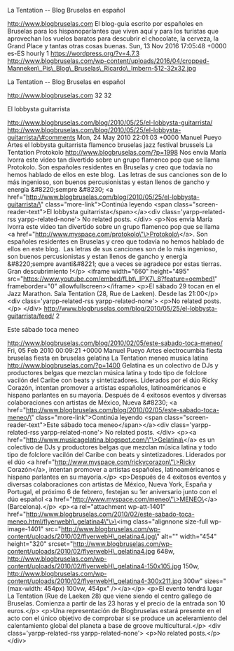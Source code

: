 La Tentation -- Blog Bruselas en español

http://www.blogbruselas.com El blog-guía escrito por españoles en
Bruselas para los hispanoparlantes que viven aquí y para los turistas
que aprovechan los vuelos baratos para descubrir el chocolate, la
cerveza, la Grand Place y tantas otras cosas buenas. Sun, 13 Nov 2016
17:05:48 +0000 es-ES hourly 1 https://wordpress.org/?v=4.7.3
http://www.blogbruselas.com/wp-content/uploads/2016/04/cropped-Manneken\_Pis\_Blog\_Bruselas\_Ricardo\_Imbern-512-32x32.jpg

La Tentation -- Blog Bruselas en español

http://www.blogbruselas.com 32 32

El lobbysta guitarrista

http://www.blogbruselas.com/blog/2010/05/25/el-lobbysta-guitarrista/
http://www.blogbruselas.com/blog/2010/05/25/el-lobbysta-guitarrista/\#comments
Mon, 24 May 2010 22:01:03 +0000 Manuel Pueyo Artes el lobbysta
guitarrista flamenco bruselas jazz festival brussels La Tentation
Protokolo http://www.blogbruselas.com/?p=1998 Nos envía María Ivorra
este video tan divertido sobre un grupo flamenco pop que se llama
Protokolo. Son españoles residentes en Bruselas y creo que todavía no
hemos hablado de ellos en este blog.  Las letras de sus canciones son de
lo más ingenioso, son buenos percusionistas y estan llenos de gancho y
energía &\#8220;sempre &\#8230; \<a
href=\"http://www.blogbruselas.com/blog/2010/05/25/el-lobbysta-guitarrista/\"
class=\"more-link\"\>Continúa leyendo \<span
class=\"screen-reader-text\"\>El lobbysta
guitarrista\</span\>\</a\>\<div class=\'yarpp-related-rss
yarpp-related-none\'\> No related posts. \</div\> \<p\>Nos envía María
Ivorra este video tan divertido sobre un grupo flamenco pop que se llama
\<a href=\"http://www.myspace.com/protokolo\"\>Protokolo\</a\>. Son
españoles residentes en Bruselas y creo que todavía no hemos hablado de
ellos en este blog.  Las letras de sus canciones son de lo más
ingenioso, son buenos percusionistas y estan llenos de gancho y energía
&\#8220;sempre avanti&\#8221; que a veces se agradece por estas tierras.
Gran descubrimiento !\</p\> \<iframe width=\"660\" height=\"495\"
src=\"https://www.youtube.com/embed/fLbt\_IPX7\_8?feature=oembed\"
frameborder=\"0\" allowfullscreen\>\</iframe\> \<p\>El sábado 29 tocan
en el Jazz Marathon. Sala Tentation (28, Rue de Laeken). Desde las
21:00\</p\> \<div class=\'yarpp-related-rss yarpp-related-none\'\>
\<p\>No related posts.\</p\> \</div\>
http://www.blogbruselas.com/blog/2010/05/25/el-lobbysta-guitarrista/feed/
2

Este sábado toca meneo

http://www.blogbruselas.com/blog/2010/02/05/este-sabado-toca-meneo/ Fri,
05 Feb 2010 00:09:21 +0000 Manuel Pueyo Artes electrocumbia fiesta
bruselas fiesta en bruselas gelatina La Tentation meneo musica latina
http://www.blogbruselas.com/?p=1400 Gelatina es un colectivo de DJs y
productores belgas que mezclan música latina y todo tipo de folclore
vacilón del Caribe con beats y sintetizadores. Liderados por el dúo
Ricky Corazón, intentan promover a artistas españoles, latinoaméricanos
e hispano parlantes en su mayoría. Después de 4 exitosos eventos y
diversas colaboraciones con artistas de México, Nueva &\#8230; \<a
href=\"http://www.blogbruselas.com/blog/2010/02/05/este-sabado-toca-meneo/\"
class=\"more-link\"\>Continúa leyendo \<span
class=\"screen-reader-text\"\>Este sábado toca meneo\</span\>\</a\>\<div
class=\'yarpp-related-rss yarpp-related-none\'\> No related posts.
\</div\> \<p\>\<a
href=\"http://www.musicagelatina.blogspot.com/\"\>Gelatina\</a\> es un
colectivo de DJs y productores belgas que mezclan música latina y todo
tipo de folclore vacilón del Caribe con beats y sintetizadores.
Liderados por el dúo \<a
href=\"http://www.myspace.com/rickycorazon\"\>Ricky Corazón\</a\>,
intentan promover a artistas españoles, latinoaméricanos e hispano
parlantes en su mayoría.\</p\> \<p\>Después de 4 exitosos eventos y
diversas colaboraciones con artistas de México, Nueva York, España y
Portugal, el próximo 6 de febrero, festejan su 1er aniversario junto con
el dúo español \<a href=\"http://www.myspace.com/meneo\"\>MENEO\</a\>
(Barcelona).\</p\> \<p\>\<a rel=\"attachment wp-att-1401\"
href=\"http://www.blogbruselas.com/2010/02/este-sabado-toca-meneo.html/flyerwebh\_gelatina4\"\>\<img
class=\"alignnone size-full wp-image-1401\"
src=\"http://www.blogbruselas.com/wp-content/uploads/2010/02/flyerwebH\_gelatina4.jpg\"
alt=\"\" width=\"454\" height=\"320\"
srcset=\"http://www.blogbruselas.com/wp-content/uploads/2010/02/flyerwebH\_gelatina4.jpg
648w,
http://www.blogbruselas.com/wp-content/uploads/2010/02/flyerwebH\_gelatina4-150x105.jpg
150w,
http://www.blogbruselas.com/wp-content/uploads/2010/02/flyerwebH\_gelatina4-300x211.jpg
300w\" sizes=\"(max-width: 454px) 100vw, 454px\" /\>\</a\>\</p\> \<p\>El
evento tendrá lugar La Tentation (Rue de Laeken 28) que viene siendo el
centro gallego de Bruselas. Comienza a partir de las 23 horas y el
precio de la entrada son 10 euros.\</p\> \<p\>Una representación de
Blogbruselas estará presente en el acto con el único objetivo de
comprobar si se produce un aceleramiento del calentamiento global del
planeta a base de groove multicultural.\</p\> \<div
class=\'yarpp-related-rss yarpp-related-none\'\> \<p\>No related
posts.\</p\> \</div\>
